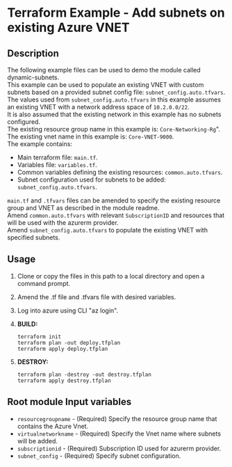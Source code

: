# Terraform Example - Add subnets on existing Azure VNET

## Description

The following example files can be used to demo the module called dynamic-subnets.  
This example can be used to populate an existing VNET with custom subnets based on a provided subnet config file: `subnet_config.auto.tfvars`.  
The values used from `subnet_config.auto.tfvars` in this example assumes an existing VNET with a network address space of `10.2.0.0/22`.  
It is also assumed that the existing network in this example has no subnets configured.  
The existing resource group name in this example is: `Core-Networking-Rg`".  
The existing vnet name in this example is: `Core-VNET-9000`.  
The example contains:  

- Main terraform file: `main.tf`.
- Variables file: `variables.tf`.
- Common variables defining the existing resources: `common.auto.tfvars`.
- Subnet configuration used for subnets to be added: `subnet_config.auto.tfvars`.

`main.tf` and `.tfvars` files can be amended to specify the existing resource group and VNET as described in the module readme.  
Amend `common.auto.tfvars` with relevant `SubscriptionID` and resources that will be used with the azurerm provider.  
Amend `subnet_config.auto.tfvars` to populate the existing VNET with specified subnets.  

## Usage

1. Clone or copy the files in this path to a local directory and open a command prompt.
2. Amend the .tf file and .tfvars file with desired variables.
3. Log into azure using CLI "az login".
4. **BUILD:**

    ```hcl
    terraform init
    terraform plan -out deploy.tfplan
    terraform apply deploy.tfplan
    ```

5. **DESTROY:**

    ```hcl
    terraform plan -destroy -out destroy.tfplan
    terraform apply destroy.tfplan
    ```

## Root module Input variables
  
- `resourcegroupname` - (Required) Specify the resource group name that contains the Azure Vnet.
- `virtualnetworkname` - (Required) Specify the Vnet name where subnets will be added.
- `subscriptionid` - (Required) Subscription ID used for azurerm provider.
- `subnet_config` - (Required) Specify subnet configuration.
